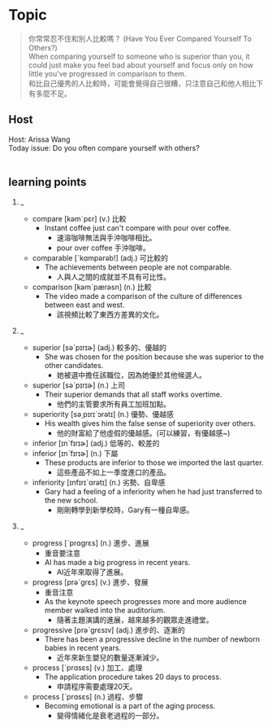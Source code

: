 # Topic

> 你常常忍不住和別人比較嗎？ (Have You Ever Compared Yourself To Others?) <br>
> When comparing yourself to someone who is superior than you, it could just make you feel bad about yourself and focus only on how little you've progressed in comparison to them. <br>
> 和比自己優秀的人比較時，可能會覺得自己很糟，只注意自己和他人相比下有多麼不足。 <br>

## Host
Host: Arissa Wang
<br>Today issue: Do you often compare yourself with others?
<br><br>
## learning points
1. _
	* compare  [kəmˋpɛr]  (v.)  比較
		- Instant coffee just can't compare with pour over coffee.
			+ 速溶咖啡無法與手沖咖啡相比。
			+ pour over coffee 手沖咖啡。
	* comparable  [ˋkɑmpərəb!]  (adj.)  可比較的
		- The achievements between people are not comparable.
			+ 人與人之間的成就並不具有可比性。
	* comparison  [kəmˋpærəsn]  (n.)  比較
		- The video made a comparison of the culture of differences between east and west.
			+ 該視頻比較了東西方差異的文化。

2. _
	* superior  [səˋpɪrɪɚ]  (adj.)  較多的、優越的
		- She was chosen for the position because she was superior to the other candidates.
			+ 她被選中擔任該職位，因為她優於其他候選人。
	* superior  [səˋpɪrɪɚ]  (n.)  上司
		- Their superior demands that all staff works overtime.
			+ 他們的主管要求所有員工加班加點。
	* superiority  [sə͵pɪrɪˋɔrətɪ]  (n.)  優勢、優越感
		- His wealth gives him the false sense of superiority over others.
			+ 他的財富給了他虛假的優越感。(可以練習，有優越感~)
	* inferior   [ɪnˋfɪrɪɚ]  (adj.)  低等的、較差的
	* inferior   [ɪnˋfɪrɪɚ]  (n.)  下屬
		- These products are inferior to those we imported the last quarter.
			+ 這些產品不如上一季度進口的產品。
	* inferiority   [ɪnfɪrɪˋɑrətɪ]  (n.)  劣勢、自卑感
		- Gary had a feeling of a inferiority when he had just transferred to the new school.
			+ 剛剛轉學到新學校時，Gary有一種自卑感。

3. _
	* progress  [ˋprɑgrɛs]  (n.)  進步、進展
	    - 重音要注意
		- AI has made a big progress in recent years.
			+ AI近年來取得了進展。
	* progress  [prəˋgrɛs]  (v.)  進步、發展
	    - 重音注意
		- As the keynote speech progresses more and more audience member walked into the auditorium.
			+ 隨著主題演講的進展，越來越多的觀眾走進禮堂。
	* progressive  [prəˋgrɛsɪv]  (adj.)  進步的、逐漸的
		- There has been a progressive decline in the number of newborn babies in recent years.
			+ 近年來新生嬰兒的數量逐漸減少。
	* process  [ˋprɑsɛs]  (v.)  加工、處理
		- The application procedure takes 20 days to process.
			+ 申請程序需要處理20天。
	* process  [ˋprɑsɛs]  (n.)  過程、步驟
		- Becoming emotional is a part of the aging process.
			+ 變得情緒化是衰老過程的一部分。
